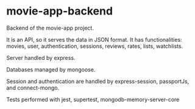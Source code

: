 # movie-app-backend
Backend of the movie-app project.

It is an API, so it serves the data in JSON format.
It has functionalities: movies, user, authentication, sessions, reviews, rates, lists, watchlists.

Server handled by express.

Databases managed by mongoose.

Session and authentication are handled by express-session, passportJs, and connect-mongo.

Tests performed with jest, supertest, mongodb-memory-server-core
